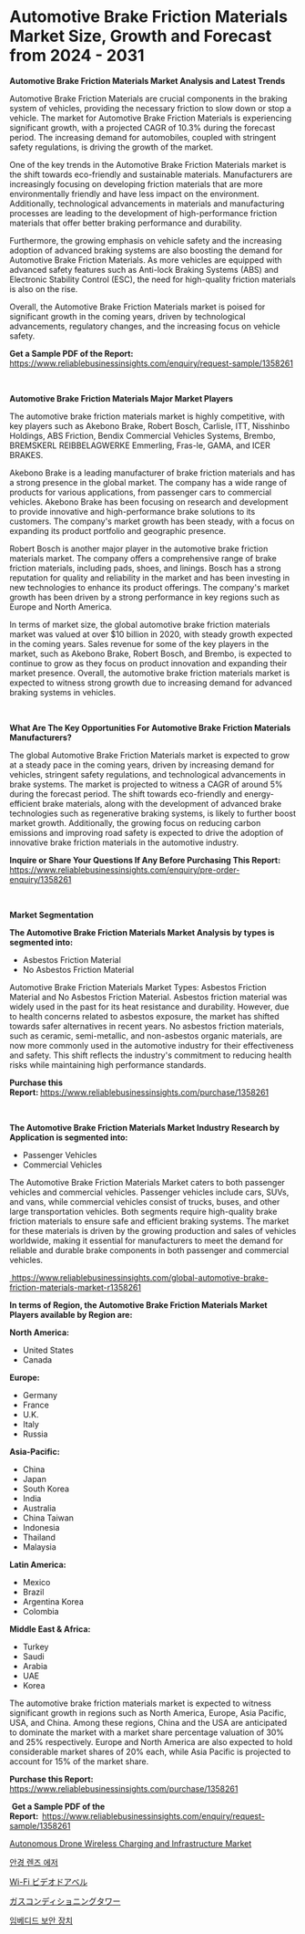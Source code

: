 <p><h1>Automotive Brake Friction Materials Market Size, Growth and Forecast from 2024 - 2031</h1></p><p><strong>Automotive Brake Friction Materials Market Analysis and Latest Trends</strong></p>
<p><p>Automotive Brake Friction Materials are crucial components in the braking system of vehicles, providing the necessary friction to slow down or stop a vehicle. The market for Automotive Brake Friction Materials is experiencing significant growth, with a projected CAGR of 10.3% during the forecast period. The increasing demand for automobiles, coupled with stringent safety regulations, is driving the growth of the market.</p><p>One of the key trends in the Automotive Brake Friction Materials market is the shift towards eco-friendly and sustainable materials. Manufacturers are increasingly focusing on developing friction materials that are more environmentally friendly and have less impact on the environment. Additionally, technological advancements in materials and manufacturing processes are leading to the development of high-performance friction materials that offer better braking performance and durability.</p><p>Furthermore, the growing emphasis on vehicle safety and the increasing adoption of advanced braking systems are also boosting the demand for Automotive Brake Friction Materials. As more vehicles are equipped with advanced safety features such as Anti-lock Braking Systems (ABS) and Electronic Stability Control (ESC), the need for high-quality friction materials is also on the rise.</p><p>Overall, the Automotive Brake Friction Materials market is poised for significant growth in the coming years, driven by technological advancements, regulatory changes, and the increasing focus on vehicle safety.</p></p>
<p><strong>Get a Sample PDF of the Report:&nbsp;</strong> <a href="https://www.reliablebusinessinsights.com/enquiry/request-sample/1358261">https://www.reliablebusinessinsights.com/enquiry/request-sample/1358261</a></p>
<p>&nbsp;</p>
<p><strong>Automotive Brake Friction Materials Major Market Players</strong></p>
<p><p>The automotive brake friction materials market is highly competitive, with key players such as Akebono Brake, Robert Bosch, Carlisle, ITT, Nisshinbo Holdings, ABS Friction, Bendix Commercial Vehicles Systems, Brembo, BREMSKERL REIBBELAGWERKE Emmerling, Fras-le, GAMA, and ICER BRAKES.</p><p>Akebono Brake is a leading manufacturer of brake friction materials and has a strong presence in the global market. The company has a wide range of products for various applications, from passenger cars to commercial vehicles. Akebono Brake has been focusing on research and development to provide innovative and high-performance brake solutions to its customers. The company's market growth has been steady, with a focus on expanding its product portfolio and geographic presence.</p><p>Robert Bosch is another major player in the automotive brake friction materials market. The company offers a comprehensive range of brake friction materials, including pads, shoes, and linings. Bosch has a strong reputation for quality and reliability in the market and has been investing in new technologies to enhance its product offerings. The company's market growth has been driven by a strong performance in key regions such as Europe and North America.</p><p>In terms of market size, the global automotive brake friction materials market was valued at over $10 billion in 2020, with steady growth expected in the coming years. Sales revenue for some of the key players in the market, such as Akebono Brake, Robert Bosch, and Brembo, is expected to continue to grow as they focus on product innovation and expanding their market presence. Overall, the automotive brake friction materials market is expected to witness strong growth due to increasing demand for advanced braking systems in vehicles.</p></p>
<p>&nbsp;</p>
<p><strong>What Are The Key Opportunities For Automotive Brake Friction Materials Manufacturers?</strong></p>
<p><p>The global Automotive Brake Friction Materials market is expected to grow at a steady pace in the coming years, driven by increasing demand for vehicles, stringent safety regulations, and technological advancements in brake systems. The market is projected to witness a CAGR of around 5% during the forecast period. The shift towards eco-friendly and energy-efficient brake materials, along with the development of advanced brake technologies such as regenerative braking systems, is likely to further boost market growth. Additionally, the growing focus on reducing carbon emissions and improving road safety is expected to drive the adoption of innovative brake friction materials in the automotive industry.</p></p>
<p><strong>Inquire or Share Your Questions If Any Before Purchasing This Report:</strong> <a href="https://www.reliablebusinessinsights.com/enquiry/pre-order-enquiry/1358261">https://www.reliablebusinessinsights.com/enquiry/pre-order-enquiry/1358261</a></p>
<p>&nbsp;</p>
<p><strong>Market Segmentation</strong></p>
<p><strong>The Automotive Brake Friction Materials Market Analysis by types is segmented into:</strong></p>
<p><ul><li>Asbestos Friction Material</li><li>No Asbestos Friction Material</li></ul></p>
<p><p>Automotive Brake Friction Materials Market Types: Asbestos Friction Material and No Asbestos Friction Material. Asbestos friction material was widely used in the past for its heat resistance and durability. However, due to health concerns related to asbestos exposure, the market has shifted towards safer alternatives in recent years. No asbestos friction materials, such as ceramic, semi-metallic, and non-asbestos organic materials, are now more commonly used in the automotive industry for their effectiveness and safety. This shift reflects the industry's commitment to reducing health risks while maintaining high performance standards.</p></p>
<p><strong>Purchase this Report:&nbsp;</strong><a href="https://www.reliablebusinessinsights.com/purchase/1358261">https://www.reliablebusinessinsights.com/purchase/1358261</a></p>
<p>&nbsp;</p>
<p><strong>The Automotive Brake Friction Materials Market Industry Research by Application is segmented into:</strong></p>
<p><ul><li>Passenger Vehicles</li><li>Commercial Vehicles</li></ul></p>
<p><p>The Automotive Brake Friction Materials Market caters to both passenger vehicles and commercial vehicles. Passenger vehicles include cars, SUVs, and vans, while commercial vehicles consist of trucks, buses, and other large transportation vehicles. Both segments require high-quality brake friction materials to ensure safe and efficient braking systems. The market for these materials is driven by the growing production and sales of vehicles worldwide, making it essential for manufacturers to meet the demand for reliable and durable brake components in both passenger and commercial vehicles.</p></p>
<p><a href="https://www.reliablebusinessinsights.com/global-automotive-brake-friction-materials-market-r1358261">&nbsp;https://www.reliablebusinessinsights.com/global-automotive-brake-friction-materials-market-r1358261</a></p>
<p><strong>In terms of Region, the Automotive Brake Friction Materials Market Players available by Region are:</strong></p>
<p>
    <p> <strong> North America: </strong>
        <ul>
            <li>United States</li>
            <li>Canada</li>
        </ul>
        </p> 
    <p> <strong> Europe: </strong>
        <ul>
            <li>Germany</li>
            <li>France</li>
            <li>U.K.</li>
            <li>Italy</li>
            <li>Russia</li>
        </ul>
        </p> 
    <p> <strong> Asia-Pacific: </strong>
        <ul>
            <li>China</li>
            <li>Japan</li>
            <li>South Korea</li>
            <li>India</li>
            <li>Australia</li>
            <li>China Taiwan</li>
            <li>Indonesia</li>
            <li>Thailand</li>
            <li>Malaysia</li>
        </ul>
        </p> 
    <p> <strong> Latin America: </strong>
        <ul>
            <li>Mexico</li>
            <li>Brazil</li>
            <li>Argentina Korea</li>
            <li>Colombia</li>
        </ul>
        </p> 
    <p> <strong> Middle East & Africa: </strong>
        <ul>
            <li>Turkey</li>
            <li>Saudi</li>
            <li>Arabia</li>
            <li>UAE</li>
            <li>Korea</li>
        </ul>
    </p>
    </p>
<p><p>The automotive brake friction materials market is expected to witness significant growth in regions such as North America, Europe, Asia Pacific, USA, and China. Among these regions, China and the USA are anticipated to dominate the market with a market share percentage valuation of 30% and 25% respectively. Europe and North America are also expected to hold considerable market shares of 20% each, while Asia Pacific is projected to account for 15% of the market share.</p></p>
<p><strong>Purchase this Report: </strong><a href="https://www.reliablebusinessinsights.com/purchase/1358261">https://www.reliablebusinessinsights.com/purchase/1358261</a></p>
<p>&nbsp;<strong>Get a Sample PDF of the Report:&nbsp;&nbsp;</strong><a href="https://www.reliablebusinessinsights.com/enquiry/request-sample/1358261">https://www.reliablebusinessinsights.com/enquiry/request-sample/1358261</a></p>
<p><strong></strong></p>
<p><p><a href="https://github.com/qrkceaah30/Market-Research-Report-List-1/blob/main/autonomous-drone-wireless-charging-and-infrastructure-market.md">Autonomous Drone Wireless Charging and Infrastructure Market</a></p><p><a href="https://github.com/tukangkrupk/Market-Research-Report-List-1/blob/main/1077464112409.md">안경 렌즈 에저</a></p><p><a href="https://medium.com/@lloyndnq/wi-fi-%E3%83%93%E3%83%87%E3%82%AA%E3%83%89%E3%82%A2%E3%83%99%E3%83%AB%E5%B8%82%E5%A0%B4%E8%A6%8F%E6%A8%A1%E3%81%8A%E3%82%88%E3%81%B3%E3%82%B7%E3%82%A7%E3%82%A2%E5%88%86%E6%9E%90-%E6%88%90%E9%95%B7%E3%83%88%E3%83%AC%E3%83%B3%E3%83%89%E3%81%8A%E3%82%88%E3%81%B3%E4%BA%88%E6%B8%AC-2024%E5%B9%B4-2031%E5%B9%B4-d447b14ec57e">Wi-Fi ビデオドアベル</a></p><p><a href="https://github.com/leigh4852023/Market-Research-Report-List-1/blob/main/4261705120349.md">ガスコンディショニングタワー</a></p><p><a href="https://github.com/sarassiksa/Market-Research-Report-List-1/blob/main/6550106112412.md">임베디드 보안 장치</a></p></p>